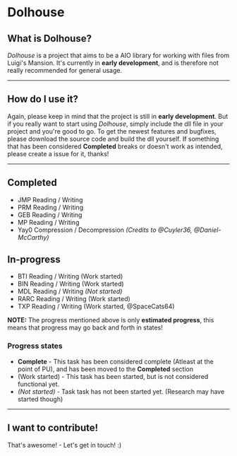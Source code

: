 # Dolhouse

## What is Dolhouse?
*Dolhouse* is a project that aims to be a AIO library for working with files from Luigi's Mansion. It's currently in **early development**, and is therefore not really recommended for general usage.

------

## How do I use it?
Again, please keep in mind that the project is still in **early development**. But if you really want to start using *Dolhouse*, simply include the dll file in your project and you're good to go. To get the newest features and bugfixes, please download the source code and build the dll yourself. If something that has been considered **Completed** breaks or doesn't work as intended, please create a issue for it, thanks!

------

## Completed
- JMP Reading / Writing
- PRM Reading / Writing
- GEB Reading / Writing
- MP Reading / Writing
- Yay0 Compression / Decompression *(Credits to @Cuyler36, @Daniel-McCarthy)*

## In-progress
- BTI Reading / Writing (Work started)
- BIN Reading / Writing (Work started)
- MDL Reading / Writing *(Not started)*
- RARC Reading / Writing (Work started)
- TXP Reading / Writing (Work started, @SpaceCats64)

**NOTE:** The progress mentioned above is only **estimated progress**, this means that progress may go back and forth in states!

### Progress states
 - **Complete** - This task has been considered complete (Atleast at the point of PU),  and has been moved to the **Completed** section
 - (Work started) - This task has been started, but is not considered functional yet.
 - *(Not started)* - Task task has not been started yet. (Research may have started though)

------

## I want to contribute!
That's awesome! - Let's get in touch! :)
